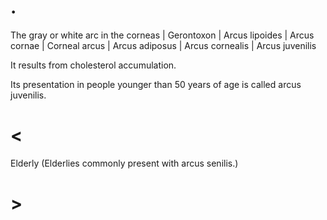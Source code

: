 # .

The gray or white arc in the corneas | Gerontoxon | Arcus lipoides | Arcus cornae | Corneal arcus | Arcus adiposus | Arcus cornealis | Arcus juvenilis

It results from cholesterol accumulation.

Its presentation in people younger than 50 years of age is called arcus juvenilis.

# <

Elderly (Elderlies commonly present with arcus senilis.)

# >
